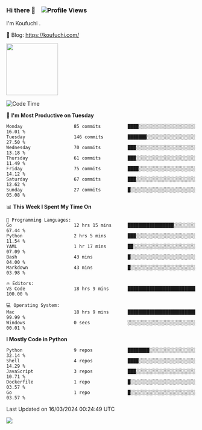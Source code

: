 ### Hi there 👋 &nbsp;&nbsp; ![Profile Views](https://komarev.com/ghpvc/?username=Koufuchi&base=200)

I'm Koufuchi . 

📔 Blog: <https://koufuchi.com/>

<img align="" height="137px" src="https://github-readme-stats-seven-nu-30.vercel.app/api?username=Koufuchi&hide=issues,contribs&show_icons=true&line_height=21&theme=radical&locale=en" />
<!-- <img align="" height="137px" src="https://github-readme-stats-seven-nu-30.vercel.app/api/top-langs/?username=Koufuchi&layout=compact&hide=blade,html,css,pug,scss&theme=radical&locale=en" /> -->

<!--START_SECTION:waka-->
![Code Time](http://img.shields.io/badge/Code%20Time-463%20hrs%2040%20mins-blue)

📅 **I'm Most Productive on Tuesday** 

```text
Monday                   85 commits          ████░░░░░░░░░░░░░░░░░░░░░   16.01 % 
Tuesday                  146 commits         ███████░░░░░░░░░░░░░░░░░░   27.50 % 
Wednesday                70 commits          ███░░░░░░░░░░░░░░░░░░░░░░   13.18 % 
Thursday                 61 commits          ███░░░░░░░░░░░░░░░░░░░░░░   11.49 % 
Friday                   75 commits          ████░░░░░░░░░░░░░░░░░░░░░   14.12 % 
Saturday                 67 commits          ███░░░░░░░░░░░░░░░░░░░░░░   12.62 % 
Sunday                   27 commits          █░░░░░░░░░░░░░░░░░░░░░░░░   05.08 % 
```


📊 **This Week I Spent My Time On** 

```text
💬 Programming Languages: 
Go                       12 hrs 15 mins      █████████████████░░░░░░░░   67.44 % 
Python                   2 hrs 5 mins        ███░░░░░░░░░░░░░░░░░░░░░░   11.54 % 
YAML                     1 hr 17 mins        ██░░░░░░░░░░░░░░░░░░░░░░░   07.09 % 
Bash                     43 mins             █░░░░░░░░░░░░░░░░░░░░░░░░   04.00 % 
Markdown                 43 mins             █░░░░░░░░░░░░░░░░░░░░░░░░   03.98 % 

🔥 Editors: 
VS Code                  18 hrs 9 mins       █████████████████████████   100.00 % 

💻 Operating System: 
Mac                      18 hrs 9 mins       █████████████████████████   99.99 % 
Windows                  0 secs              ░░░░░░░░░░░░░░░░░░░░░░░░░   00.01 % 
```

**I Mostly Code in Python** 

```text
Python                   9 repos             ████████░░░░░░░░░░░░░░░░░   32.14 % 
Shell                    4 repos             ████░░░░░░░░░░░░░░░░░░░░░   14.29 % 
JavaScript               3 repos             ███░░░░░░░░░░░░░░░░░░░░░░   10.71 % 
Dockerfile               1 repo              █░░░░░░░░░░░░░░░░░░░░░░░░   03.57 % 
Go                       1 repo              █░░░░░░░░░░░░░░░░░░░░░░░░   03.57 % 
```




 Last Updated on 16/03/2024 00:24:49 UTC
<!--END_SECTION:waka-->

![](https://hit.yhype.me/github/profile?user_id=46078832)
